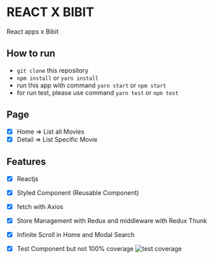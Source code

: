 # REACT X BIBIT
React apps x Bibit

## How to run
 - `git clone` this repository
 - `npm install` or `yarn install`  
 - run this app with command `yarn start` or `npm start`
 - for run test, please use command `yarn test` or `npm test`

## Page
 - [x] Home => List all Movies 
 - [x] Detail => List Specific Movie

 ## Features
 - [x] Reactjs 
 - [x] Styled Component (Reusable Component)
 - [x] fetch with Axios
 - [x] Store Management with Redux and middleware with Redux Thunk
 - [x] Infinite Scroll in Home and Modal Search
 - [x] Test Component but not 100% coverage
 ![test coverage](https://github.com/pace11/react-x-bibit/tree/master/src/assets/test-coverage.png?raw=true)




